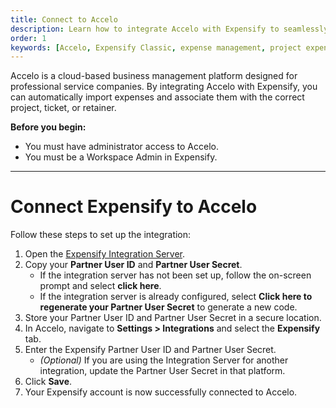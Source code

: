```yaml
---
title: Connect to Accelo
description: Learn how to integrate Accelo with Expensify to seamlessly import expense details and associate them with projects, tickets, or retainers.
order: 1
keywords: [Accelo, Expensify Classic, expense management, project expenses]
---
```

<div id="expensify-classic" markdown="1">
   
Accelo is a cloud-based business management platform designed for professional service companies. By integrating Accelo with Expensify, you can automatically import expenses and associate them with the correct project, ticket, or retainer.

**Before you begin:**
- You must have administrator access to Accelo.
- You must be a Workspace Admin in Expensify.

---

# Connect Expensify to Accelo

Follow these steps to set up the integration:

1. Open the [Expensify Integration Server](https://www.expensify.com/tools/integrations/).
2. Copy your **Partner User ID** and **Partner User Secret**.
   - If the integration server has not been set up, follow the on-screen prompt and select **click here**.
   - If the integration server is already configured, select **Click here to regenerate your Partner User Secret** to generate a new code.
3. Store your Partner User ID and Partner User Secret in a secure location.
4. In Accelo, navigate to **Settings > Integrations** and select the **Expensify** tab.
5. Enter the Expensify Partner User ID and Partner User Secret.
   - *(Optional)* If you are using the Integration Server for another integration, update the Partner User Secret in that platform.
6. Click **Save**.
7. Your Expensify account is now successfully connected to Accelo.

</div>
